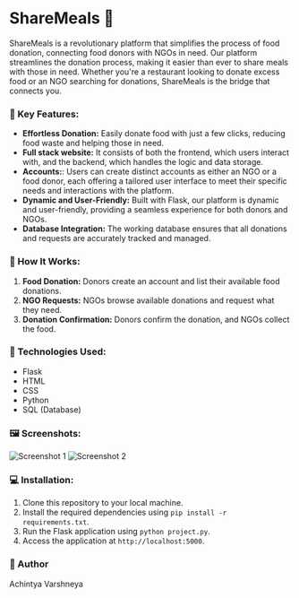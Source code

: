 # ShareMeals 🍲

ShareMeals is a revolutionary platform that simplifies the process of food donation, connecting food donors with NGOs in need. Our platform streamlines the donation process, making it easier than ever to share meals with those in need. Whether you're a restaurant looking to donate excess food or an NGO searching for donations, ShareMeals is the bridge that connects you.

### 🚀 Key Features:
- **Effortless Donation:** Easily donate food with just a few clicks, reducing food waste and helping those in need.
- **Full stack website:** It consists of both the frontend, which users interact with, and the backend, which handles the logic and data storage.
- **Accounts:**: Users can create distinct accounts as either an NGO or a food donor, each offering a tailored user interface to meet their specific needs and interactions with the platform.
- **Dynamic and User-Friendly:** Built with Flask, our platform is dynamic and user-friendly, providing a seamless experience for both donors and NGOs.
- **Database Integration:** The working database ensures that all donations and requests are accurately tracked and managed.

### 🧠 How It Works:
1. **Food Donation:** Donors create an account and list their available food donations.
2. **NGO Requests:** NGOs browse available donations and request what they need.
3. **Donation Confirmation:** Donors confirm the donation, and NGOs collect the food.

### 🤖 Technologies Used:
- Flask
- HTML
- CSS
- Python
- SQL (Database)

### 🖼️ Screenshots:
![Screenshot 1](https://your-website.com/screenshot1.png)
![Screenshot 2](https://your-website.com/screenshot2.png)

### 💻 Installation:
1. Clone this repository to your local machine.
2. Install the required dependencies using `pip install -r requirements.txt`.
3. Run the Flask application using `python project.py`.
4. Access the application at `http://localhost:5000`.

### 📝 Author
Achintya Varshneya
